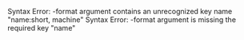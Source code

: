 Syntax Error: -format argument contains an unrecognized key name "name:short, machine"
Syntax Error: -format argument is missing the required key "name"
